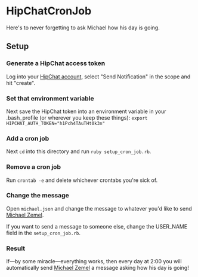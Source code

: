 # HipChatCronJob
Here's to never forgetting to ask Michael how his day is going.

## Setup
### Generate a HipChat access token
Log into your [HipChat account](https://www.hipchat.com/account/api), select "Send Notification" in the scope and hit "create".

### Set that environment variable
Next save the HipChat token into an environment variable in your .bash_profile (or wherever you keep these things):
`export HIPCHAT_AUTH_TOKEN="h1Pch4TAuTHt0k3n"`

### Add a cron job
Next `cd` into this directory and run `ruby setup_cron_job.rb`.

### Remove a cron job
Run `crontab -e` and delete whichever crontabs you're sick of.

### Change the message
Open `michael.json` and change the message to whatever you'd like to send [Michael Zemel](https://github.com/mzemel).

If you want to send a message to someone else, change the USER_NAME field in the `setup_cron_job.rb`.

### Result
If—by some miracle—everything works, then  every day at 2:00 you will automatically send [Michael Zemel](https://github.com/mzemel) a message asking how his day is going!
